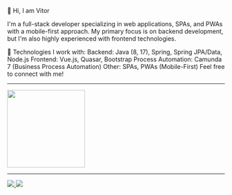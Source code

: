 👋 Hi, I am Vitor

I'm a full-stack developer specializing in web applications, SPAs, and PWAs with a mobile-first approach. My primary focus is on backend development, but I'm also highly experienced with frontend technologies.

🚀 Technologies I work with:
Backend: Java (8, 17), Spring, Spring JPA/Data, Node.js
Frontend: Vue.js, Quasar, Bootstrap
Process Automation: Camunda 7 (Business Process Automation)
Other: SPAs, PWAs (Mobile-First)
Feel free to connect with me!

<hr>

<a href="#">
  <img height="180" src="https://github-readme-stats.vercel.app/api/top-langs/?username=vitorindio&hide_title=true&layout=compact&langs_count=8&theme=chartreuse-dark&role=OWNER" />
</a>
<hr>
<a href="mailto:vitorindio@edu.unirio.br" target="_blank">
  <img src="https://img.shields.io/badge/-Gmail-%23333?style=for-the-badge&logo=gmail&logoColor=red" target="_blank">
</a>

<a href="https://www.instagram.com/vitor-indio/" target="_blank">
  <img src="https://img.shields.io/badge/-Instagram-%23E1306C?style=for-the-badge&logo=instagram&logoColor=white" target="_blank">
</a> 
<!-- 
<a href="https://www.hackerrank.com/arnonrdp" target="_blank">
  <img src="https://img.shields.io/badge/-HackerRank%20-black?logo=hackerrank&style=for-the-badge" />
</a>
<a href="mailto:vitorindio@edu.unirio.br" target="_blank">
  <img src="https://img.shields.io/badge/-Gmail-%23333?style=for-the-badge&logo=gmail&logoColor=red" target="_blank">
</a>
<a href="https://www.linkedin.com/in/arnonrdp/" target="_blank">
  <img src="https://img.shields.io/badge/-LinkedIn-%230A66C2?style=for-the-badge&logo=linkedin&logoColor=white" target="_blank">
-->
  
